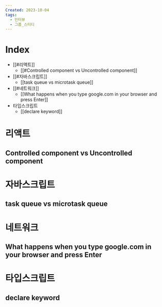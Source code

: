 ```yaml
---
Created: 2023-10-04
tags:
  - 인터뷰
  - 그룹_스터디
---
```

# Index
- [[#리액트]]
	- [[#Controlled component vs Uncontrolled component]]
- [[#자바스크립트]]
	- [[task queue vs microtask queue]]
- [[#네트워크]]
	- [[What happens when you type google.com in your browser and press Enter]]
- 타입스크립트 
	- [[declare keyword]]
# 리액트
## Controlled component vs Uncontrolled component

# 자바스크립트
## task queue vs microtask queue
# 네트워크
## What happens when you type google.com in your browser and press Enter

# 타입스크립트
## declare keyword